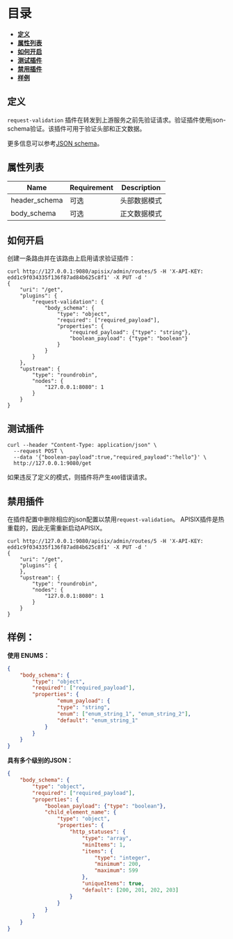 <!--
#
# Licensed to the Apache Software Foundation (ASF) under one or more
# contributor license agreements.  See the NOTICE file distributed with
# this work for additional information regarding copyright ownership.
# The ASF licenses this file to You under the Apache License, Version 2.0
# (the "License"); you may not use this file except in compliance with
# the License.  You may obtain a copy of the License at
#
#     http://www.apache.org/licenses/LICENSE-2.0
#
# Unless required by applicable law or agreed to in writing, software
# distributed under the License is distributed on an "AS IS" BASIS,
# WITHOUT WARRANTIES OR CONDITIONS OF ANY KIND, either express or implied.
# See the License for the specific language governing permissions and
# limitations under the License.
#
-->

# 目录
- [**定义**](#定义)
- [**属性列表**](#属性列表)
- [**如何开启**](#how-to-enable)
- [**测试插件**](#测试插件)
- [**禁用插件**](#禁用插件)
- [**样例**](#样例)


## 定义

`request-validation` 插件在转发到上游服务之前先验证请求。验证插件使用json-schema验证。该插件可用于验证头部和正文数据。

更多信息可以参考[JSON schema](https://github.com/api7/jsonschema)。

## 属性列表

|Name           |Requirement    |Description|
|---------      |--------       |-----------|
| header_schema |可选       |头部数据模式|
| body_schema   |可选       |正文数据模式|

## 如何开启

创建一条路由并在该路由上启用请求验证插件：

```shell
curl http://127.0.0.1:9080/apisix/admin/routes/5 -H 'X-API-KEY: edd1c9f034335f136f87ad84b625c8f1' -X PUT -d '
{
    "uri": "/get",
    "plugins": {
        "request-validation": {
            "body_schema": {
                "type": "object",
                "required": ["required_payload"],
                "properties": {
                    "required_payload": {"type": "string"},
                    "boolean_payload": {"type": "boolean"}
                }
            }
        }
    },
    "upstream": {
    	"type": "roundrobin",
    	"nodes": {
        	"127.0.0.1:8080": 1
    	}
    }
}
```

## 测试插件

```shell
curl --header "Content-Type: application/json" \
  --request POST \
  --data '{"boolean-payload":true,"required_payload":"hello"}' \
  http://127.0.0.1:9080/get
```

如果违反了定义的模式，则插件将产生`400`错误请求。

## 禁用插件

在插件配置中删除相应的json配置以禁用`request-validation`。
APISIX插件是热重载的，因此无需重新启动APISIX。

```shell
curl http://127.0.0.1:9080/apisix/admin/routes/5 -H 'X-API-KEY: edd1c9f034335f136f87ad84b625c8f1' -X PUT -d '
{
    "uri": "/get",
    "plugins": {
    },
    "upstream": {
    	"type": "roundrobin",
    	"nodes": {
        	"127.0.0.1:8080": 1
    	}
    }
}
```


## 样例：

**使用 ENUMS：**

```json
{
    "body_schema": {
        "type": "object",
        "required": ["required_payload"],
        "properties": {
                "emum_payload": {
                "type": "string",
                "enum": ["enum_string_1", "enum_string_2"],
                "default": "enum_string_1"
            }
        }
    }
}
```

**具有多个级别的JSON：**

```json
{
    "body_schema": {
        "type": "object",
        "required": ["required_payload"],
        "properties": {
            "boolean_payload": {"type": "boolean"},
            "child_element_name": {
                "type": "object",
                "properties": {
                    "http_statuses": {
                        "type": "array",
                        "minItems": 1,
                        "items": {
                            "type": "integer",
                            "minimum": 200,
                            "maximum": 599
                        },
                        "uniqueItems": true,
                        "default": [200, 201, 202, 203]
                    }
                }
            }
        }
    }
}
```
